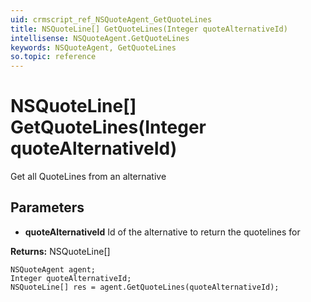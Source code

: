 ```yaml
---
uid: crmscript_ref_NSQuoteAgent_GetQuoteLines
title: NSQuoteLine[] GetQuoteLines(Integer quoteAlternativeId)
intellisense: NSQuoteAgent.GetQuoteLines
keywords: NSQuoteAgent, GetQuoteLines
so.topic: reference
---
```


# NSQuoteLine[] GetQuoteLines(Integer quoteAlternativeId)

Get all QuoteLines from an alternative

## Parameters

* **quoteAlternativeId** Id of the alternative to return the quotelines for

**Returns:** NSQuoteLine[]

```crmscript
NSQuoteAgent agent;
Integer quoteAlternativeId;
NSQuoteLine[] res = agent.GetQuoteLines(quoteAlternativeId);
```


